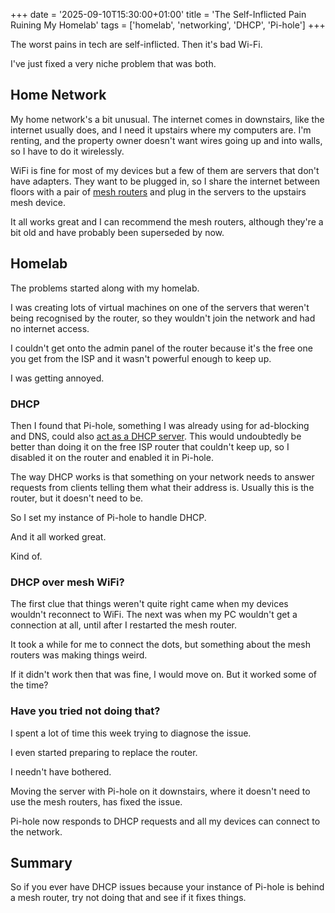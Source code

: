 +++
date = '2025-09-10T15:30:00+01:00'
title = 'The Self-Inflicted Pain Ruining My Homelab'
tags = ['homelab', 'networking', 'DHCP', 'Pi-hole']
+++

The worst pains in tech are self-inflicted. Then it's bad Wi-Fi.

I've just fixed a very niche problem that was both.

<!--more-->

## Home Network

My home network's a bit unusual. The internet comes in downstairs, like the internet usually does, and I need it upstairs where my computers are. I'm renting, and the property owner doesn't want wires going up and into walls, so I have to do it wirelessly. 

WiFi is fine for most of my devices but a few of them are servers that don't have adapters. They want to be plugged in, so I share the internet between floors with a pair of [mesh routers](https://www.dlink.com/en/products/m15-3-pack-ax1500-mesh-system) and plug in the servers to the upstairs mesh device.

It all works great and I can recommend the mesh routers, although they're a bit old and have probably been superseded by now.

## Homelab

The problems started along with my homelab. 

I was creating lots of virtual machines on one of the servers that weren't being recognised by the router, so they wouldn't join the network and had no internet access. 

I couldn't get onto the admin panel of the router because it's the free one you get from the ISP and it wasn't powerful enough to keep up.

I was getting annoyed.

### DHCP

Then I found that Pi-hole, something I was already using for ad-blocking and DNS, could also [act as a DHCP server](https://discourse.pi-hole.net/t/how-do-i-use-pi-holes-built-in-dhcp-server-and-why-would-i-want-to/3026). This would undoubtedly be better than doing it on the free ISP router that couldn't keep up, so I disabled it on the router and enabled it in Pi-hole.

The way DHCP works is that something on your network needs to answer requests from clients telling them what their address is. Usually this is the router,  but it doesn't need to be.

So I set my instance of Pi-hole to handle DHCP.

And it all worked great.

Kind of.

### DHCP over mesh WiFi?

The first clue that things weren't quite right came when my devices wouldn't reconnect to WiFi. The next was when my PC wouldn't get a connection at all, until after I restarted the mesh router. 

It took a while for me to connect the dots, but something about the mesh routers was making things weird. 

If it didn't work then that was fine, I would move on. But it worked some of the time?

### Have you tried not doing that?

I spent a lot of time this week trying to diagnose the issue.

I even started preparing to replace the router.

I needn't have bothered.

Moving the server with Pi-hole on it downstairs, where it doesn't need to use the mesh routers, has fixed the issue.

Pi-hole now responds to DHCP requests and all my devices can connect to the network. 

## Summary

So if you ever have DHCP issues because your instance of Pi-hole is behind a mesh router, try not doing that and see if it fixes things.
